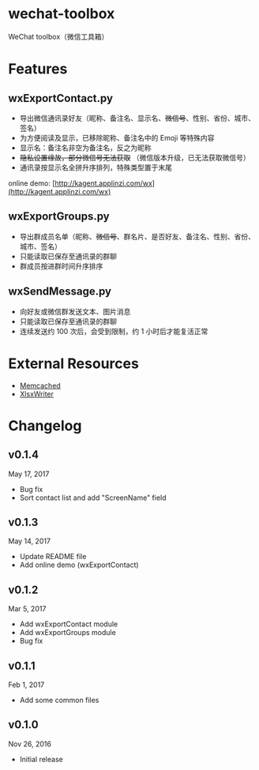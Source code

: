 # wechat-toolbox
WeChat toolbox（微信工具箱）

# Features

## wxExportContact.py
* 导出微信通讯录好友（昵称、备注名、显示名、~~微信号~~、性别、省份、城市、签名）
* 为方便阅读及显示，已移除昵称、备注名中的 Emoji 等特殊内容
* 显示名：备注名非空为备注名，反之为昵称
* ~~隐私设置缘故，部分微信号无法获取~~ （微信版本升级，已无法获取微信号）
* 通讯录按显示名全拼升序排列，特殊类型置于末尾

online demo: [http://kagent.applinzi.com/wx](http://kagent.applinzi.com/wx)

## wxExportGroups.py
* 导出群成员名单（昵称、~~微信号~~、群名片、是否好友、备注名、性别、省份、城市、签名）
* 只能读取已保存至通讯录的群聊
* 群成员按进群时间升序排序

## wxSendMessage.py
* 向好友或微信群发送文本、图片消息
* 只能读取已保存至通讯录的群聊
* 连续发送约 100 次后，会受到限制，约 1 小时后才能复活正常


# External Resources
* [Memcached](https://memcached.org/)
* [XlsxWriter](https://xlsxwriter.readthedocs.io/)


# Changelog
v0.1.4
---
May 17, 2017
* Bug fix
* Sort contact list and add  "ScreenName" field

v0.1.3
---
May 14, 2017
* Update README file
* Add online demo (wxExportContact)

v0.1.2
---
Mar 5, 2017

* Add wxExportContact module
* Add wxExportGroups module
* Bug fix

v0.1.1
---
Feb 1, 2017

* Add some common files

v0.1.0
---
Nov 26, 2016

* Initial release

